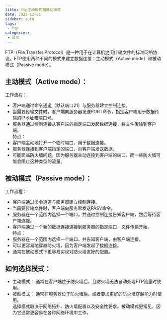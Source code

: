 ```yaml
---
title: ftp主动模式和被动模式
date: 2023-12-01
sidebar: auto
tags: 
 - ftp
categories:
 - 其他
---
```


FTP（File Transfer Protocol）是一种用于在计算机之间传输文件的标准网络协议。FTP使用两种不同的模式来建立数据连接：主动模式（Active mode）和被动模式（Passive mode）。

## 主动模式（Active mode）：
工作流程：
- 客户端通过命令通道（默认端口21）与服务器建立控制连接。
- 当需要传输文件时，客户端向服务器发送PORT命令，指定客户端用于数据传输的IP地址和端口号。
- 服务器通过控制连接从客户端的指定端口发起数据连接，将文件传输到客户端。  
特点：
- 客户端主动地打开一个临时端口，用于数据连接。
- 服务器连接到客户端指定的端口，向客户端发送数据。
- 可能面临防火墙问题，因为服务器主动连接到客户端的端口，而一些防火墙可能会阻止这种类型的流量。

## 被动模式（Passive mode）：
工作流程：
- 客户端通过命令通道与服务器建立控制连接。
- 当需要传输文件时，客户端向服务器发送PASV命令。
- 服务器在一个范围内选择一个端口，并通过控制连接告知客户端，然后等待客户端连接。
- 客户端通过一个新的数据连接连接到服务器的指定端口，文件传输开始。  
特点：
- 服务器在一个范围内选择一个端口，并告知客户端，由客户端连接。
- 可以更容易地穿越防火墙，因为客户端发起了数据连接。
- 通常在被动模式下更容易实现对防火墙友好的配置。

## 如何选择模式：
- 主动模式： 通常在客户端位于防火墙后，且防火墙无法自动处理FTP流量时使用。
- 被动模式： 通常在服务器位于防火墙后，或者要求更好的防火墙穿越能力时使用。  
选择模式取决于网络拓扑、防火墙配置以及安全性要求。被动模式更常见，因为它通常更容易在各种网络环境中工作。
